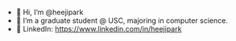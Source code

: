 - 👋 Hi, I’m @heejipark
- 💞️ I’m a graduate student @ USC, majoring in computer science.
- 🌱 LinkedIn: https://www.linkedin.com/in/heejipark

<!---
- 💞️ I’m looking to collaborate on ...
- 📫 How to reach me ...

👀💞️📫👋🌱
heejipark/heejipark is a ✨ special ✨ repository because its `README.md` (this file) appears on your GitHub profile.
You can click the Preview link to take a look at your changes.
--->
